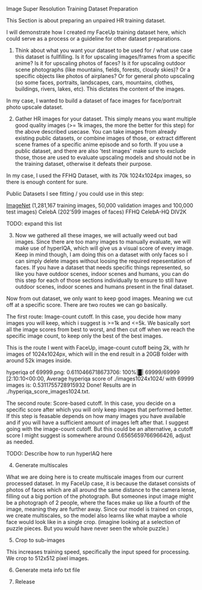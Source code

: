 Image Super Resolution Training Dataset Preparation

This Section is about preparing an unpaired HR training dataset.

I will demonstrate how I created my FaceUp training dataset here, which could serve as a process or a guideline for other dataset preparations.

1. Think about what you want your dataset to be used for / what use case this dataset is fullfilling. Is it for upscaling images/frames from a specific anime? Is it for upscaling photos of faces? Is it for upscaling outdoor scene photographs (like mountains, fields, forests, cloudy skies)? Or a specific objects like photos of airplanes? Or for general photo upscaling (so some faces, portraits, landscapes, cars, mountains, clothes, buildings, rivers, lakes, etc). This dictates the content of the images. 

In my case, I wanted to build a dataset of face images for face/portrait photo upscale dataset.

2. Gather HR images for your dataset. This simply means you want multiple good quality images (>= 1k images, the more the better for this step) for the above described usecase. You can take images from already existing public datasets, or combine images of those, or extract different scene frames of a specific anime episode and so forth. If you use a public dataset, and there are also 'test images' make sure to exclude those, those are used to evaluate upscaling models and should not be in the training dataset, otherwise it defeats their purpose.

In my case, I used the FFHQ Dataset, with its 70k 1024x1024px images, so there is enough content for sure.

Public Datasets I see fitting / you could use in this step:

[ImageNet](https://image-net.org/index.php) (1,281,167 training images, 50,000 validation images and 100,000 test images)
CelebA (202'599 images of faces)
FFHQ
CelebA-HQ
DIV2K

TODO: expand this list

3. Now we gathered all these images, we will actually weed out bad images. Since there are too many images to manually evaluate, we will make use of hyperIQA, which will give us a visual score of every image. Keep in mind though, I am doing this on a dataset with only faces so I can simply delete images without loosing the required repesentation of faces. If you have a dataset that needs specific things represented, so like you have outdoor scenes, indoor scenes and humans, you can do this step for each of those sections individually to ensure to still have outdoor scenes, indoor scenes and humans present in the final dataset.

Now from out dataset, we only want to keep good images. Meaning we cut off at a specific score. There are two routes we can go basically.

The first route: Image-count cutoff. In this case, you decide how many images you will keep, which i suggest is >=1k and <=5k. We basically sort all the image scores from best to worst, and then cut off when we reach the specific image count, to keep only the best of the best images.

This is the route I went with FaceUp, image-count cutoff being 2k, with hr images of 1024x1024px, which will in the end result in a 20GB folder with around 52k images inside.

hyperiqa of 69999.png: 0.6110466718673706: 100%|█| 69999/69999 [2:10:10<00:00,
Average hyperiqa score of ./images1024x1024/ with 69999 images is: 0.5311755728915932
Done! Results are in ./hyperiqa_score_images1024.txt.

The second route: Score-based cutoff. In this case, you decide on a specific score after which you will only keep images that performed better. If this step is feasable depends on how many images you have available and if you will have a sufficient amount of images left after that. I suggest going with the image-count cutoff. But this could be an alternative, a cutoff score I might suggest is somewhere around 0.6565659766966426, adjust as needed.

TODO: Describe how to run hyperIAQ here


4. Generate multiscales

What we are doing here is to create multiscale images from our current processed dataset. In my FaceUp case, it is because the dataset consists of photos of faces which are all around the same distance to the camera lense, filling out a big portion of the photograph. But someones input image might be a photograph of 2 people, where the faces make up like a fourth of the image, meaning they are further away. Since our model is trained on crops, we create multiscales, so the model also learns like what maybe a whole face would look like in a single crop. (imagine looking at a selection of puzzle pieces. But you would have never seen the whole puzzle.)

5. Crop to sub-images

This increases training speed, specifically the input speed for processing. We crop to 512x512 pixel images.

6. Generate meta info txt file

7. Release


